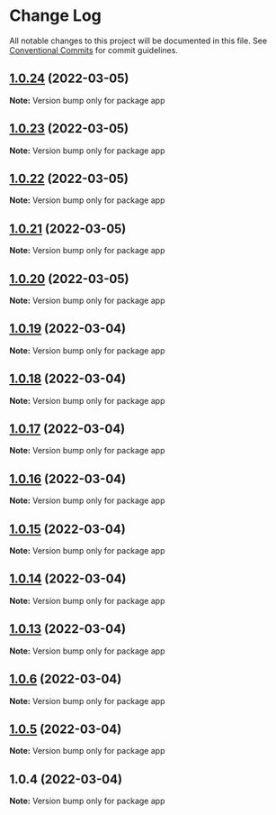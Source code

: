 # Change Log

All notable changes to this project will be documented in this file.
See [Conventional Commits](https://conventionalcommits.org) for commit guidelines.

## [1.0.24](https://github.com/KittichoteKamalapirat/muse-monorepo/compare/v1.0.23...v1.0.24) (2022-03-05)

**Note:** Version bump only for package app

## [1.0.23](https://github.com/KittichoteKamalapirat/muse-monorepo/compare/v1.0.22...v1.0.23) (2022-03-05)

**Note:** Version bump only for package app

## [1.0.22](https://github.com/KittichoteKamalapirat/muse-monorepo/compare/v1.0.21...v1.0.22) (2022-03-05)

**Note:** Version bump only for package app

## [1.0.21](https://github.com/KittichoteKamalapirat/muse-monorepo/compare/v1.0.20...v1.0.21) (2022-03-05)

**Note:** Version bump only for package app

## [1.0.20](https://github.com/KittichoteKamalapirat/muse-monorepo/compare/v1.0.19...v1.0.20) (2022-03-05)

**Note:** Version bump only for package app

## [1.0.19](https://github.com/KittichoteKamalapirat/muse-monorepo/compare/v1.0.18...v1.0.19) (2022-03-04)

**Note:** Version bump only for package app

## [1.0.18](https://github.com/KittichoteKamalapirat/muse-monorepo/compare/v1.0.17...v1.0.18) (2022-03-04)

**Note:** Version bump only for package app

## [1.0.17](https://github.com/KittichoteKamalapirat/muse-monorepo/compare/v1.0.16...v1.0.17) (2022-03-04)

**Note:** Version bump only for package app

## [1.0.16](https://github.com/KittichoteKamalapirat/muse-monorepo/compare/v1.0.15...v1.0.16) (2022-03-04)

**Note:** Version bump only for package app

## [1.0.15](https://github.com/KittichoteKamalapirat/muse-monorepo/compare/v1.0.14...v1.0.15) (2022-03-04)

**Note:** Version bump only for package app

## [1.0.14](https://github.com/KittichoteKamalapirat/muse-monorepo/compare/v1.0.13...v1.0.14) (2022-03-04)

**Note:** Version bump only for package app

## [1.0.13](https://github.com/KittichoteKamalapirat/muse-monorepo/compare/v1.0.6...v1.0.13) (2022-03-04)

**Note:** Version bump only for package app

## [1.0.6](https://github.com/KittichoteKamalapirat/muse-monorepo/compare/v1.0.5...v1.0.6) (2022-03-04)

**Note:** Version bump only for package app

## [1.0.5](https://github.com/KittichoteKamalapirat/muse-monorepo/compare/v1.0.4...v1.0.5) (2022-03-04)

**Note:** Version bump only for package app

## 1.0.4 (2022-03-04)

**Note:** Version bump only for package app
